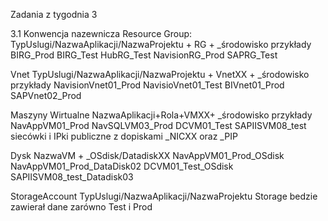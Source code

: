 Zadania z tygodnia 3

3.1
Konwencja nazewnicza
Resource Group:
	TypUslugi/NazwaAplikacji/NazwaProjektu + RG + _środowisko
	przykłady  BIRG_Prod  BIRG_Test HubRG_Test  NavisionRG_Prod SAPRG_Test

Vnet
	TypUslugi/NazwaAplikacji/NazwaProjektu + VnetXX + _środowisko
	przykłady NavisionVnet01_Prod NavisioVnet01_Test BIVnet01_Prod	SAPVnet02_Prod

Maszyny Wirtualne
	NazwaAplikacji+Rola+VMXX+ _środowisko
	przykłady NavAppVM01_Prod NavSQLVM03_Prod DCVM01_Test SAPIISVM08_test
	siecówki i IPki publiczne z dopiskami _NICXX oraz _PIP

Dysk
	NazwaVM + _OSdisk/DatadiskXX
	NavAppVM01_Prod_OSdisk NavAppVM01_Prod_DataDisk02 DCVM01_Test_OSdisk SAPIISVM08_test_Datadisk03

StorageAccount
	TypUslugi/NazwaAplikacji/NazwaProjektu
	Storage bedzie zawierał dane zarówno Test i Prod
